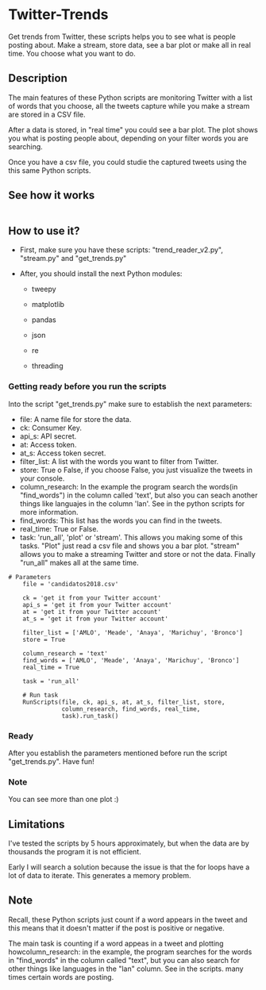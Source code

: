 # Twitter-Trends
Get trends from Twitter, these scripts helps you to see what is people posting about. Make a stream, store data, see a bar plot or make all in real time. You choose what you want to do.

## Description
The main features of these Python scripts are monitoring Twitter with a list of words that you choose, all the tweets capture while you make a stream are stored in a CSV file.

After a data is stored, in "real time" you could see a bar plot. The plot shows you what is posting people about, depending on your filter words you are searching. 

Once you have a csv file, you could studie the captured tweets using the this same Python scripts.

## See how it works

```https://www.youtube.com/watch?v=uIcIPD4E9vo

```
## How to use it?
* First, make sure you have these scripts: "trend_reader_v2.py", "stream.py" and "get_trends.py"
* After, you should install the next Python modules:

  * tweepy

  * matplotlib

  * pandas

  * json

  * re

  * threading

### Getting ready before you run the scripts
Into the script "get_trends.py" make sure to establish the next parameters:

* file: A name file for store the data.
* ck: Consumer Key.
* api_s: API secret.
* at: Access token. 
* at_s: Access token secret.
* filter_list: A list with the words you want to filter from Twitter.
* store: True o False, if you choose False, you just visualize the tweets in your console.
* column_research: In the example the program search the words(in "find_words") in the column called 'text', but also you can seach another things like languajes in the column 'lan'. See in the python scripts for more information. 
* find_words: This list has the words you can find in the tweets.
* real_time: True or False.
* task: 'run_all', 'plot' or 'stream'. This allows you making some of this tasks. "Plot" just read a csv file and shows you a bar plot. "stream" allows you to make a streaming Twitter and store or not the data. Finally "run_all" makes all at the same time.  

```
# Parameters
    file = 'candidatos2018.csv'
    
    ck = 'get it from your Twitter account'
    api_s = 'get it from your Twitter account'
    at = 'get it from your Twitter account'
    at_s = 'get it from your Twitter account'
    
    filter_list = ['AMLO', 'Meade', 'Anaya', 'Marichuy', 'Bronco']
    store = True
    
    column_research = 'text'
    find_words = ['AMLO', 'Meade', 'Anaya', 'Marichuy', 'Bronco']
    real_time = True
    
    task = 'run_all'
    
    # Run task
    RunScripts(file, ck, api_s, at, at_s, filter_list, store, 
               column_research, find_words, real_time, 
               task).run_task()
```
### Ready
After you establish the parameters mentioned before run the script "get_trends.py". Have fun!

### Note 
You can see more than one plot :)

## Limitations 
I've tested the scripts by 5 hours approximately, but when the data are by thousands the program it is not efficient. 

Early I will search a solution because the issue is that the for loops have a lot of data to iterate. This generates a memory problem. 

## Note
Recall, these Python scripts just count if a word appears in the tweet and this means that it doesn't matter if the post is positive or negative. 

The main task is counting if a word appeas in a tweet and plotting howcolumn_research: in the example, the program searches for the words in "find_words" in the column called "text", but you can also search for other things like languages in the "lan" column. See in the scripts. many times certain words are posting. 
